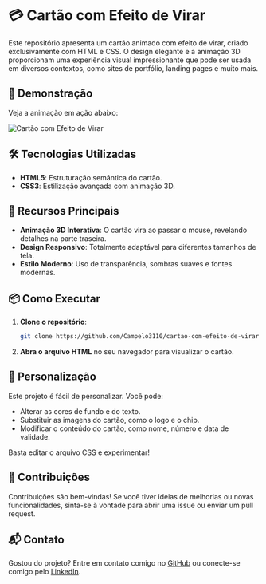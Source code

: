 # 💳 Cartão com Efeito de Virar

Este repositório apresenta um cartão animado com efeito de virar, criado exclusivamente com HTML e CSS. O design elegante e a animação 3D proporcionam uma experiência visual impressionante que pode ser usada em diversos contextos, como sites de portfólio, landing pages e muito mais.

## 🎥 Demonstração

Veja a animação em ação abaixo:

![Cartão com Efeito de Virar](https://imgur.com/stB831i.gif)

## 🛠 Tecnologias Utilizadas

- **HTML5**: Estruturação semântica do cartão.
- **CSS3**: Estilização avançada com animação 3D.

## 🚀 Recursos Principais

- **Animação 3D Interativa**: O cartão vira ao passar o mouse, revelando detalhes na parte traseira.
- **Design Responsivo**: Totalmente adaptável para diferentes tamanhos de tela.
- **Estilo Moderno**: Uso de transparência, sombras suaves e fontes modernas.

## 📦 Como Executar

1. **Clone o repositório**:
   ```bash
   git clone https://github.com/Campelo3110/cartao-com-efeito-de-virar.git
   ```
2. **Abra o arquivo HTML** no seu navegador para visualizar o cartão.

## 🎨 Personalização

Este projeto é fácil de personalizar. Você pode:

- Alterar as cores de fundo e do texto.
- Substituir as imagens do cartão, como o logo e o chip.
- Modificar o conteúdo do cartão, como nome, número e data de validade.

Basta editar o arquivo CSS e experimentar!

## 🤝 Contribuições

Contribuições são bem-vindas! Se você tiver ideias de melhorias ou novas funcionalidades, sinta-se à vontade para abrir uma issue ou enviar um pull request.

## 📬 Contato

Gostou do projeto? Entre em contato comigo no [GitHub](https://github.com/Campelo3110) ou conecte-se comigo pelo [LinkedIn](https://www.linkedin.com/in/guilherme-campelo/).

